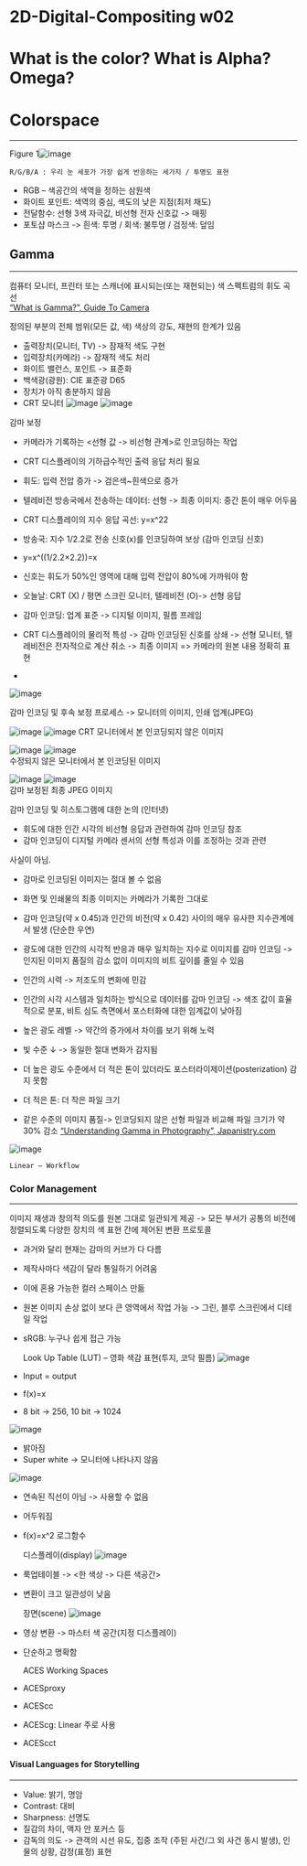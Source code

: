 # 2D-Digital-Compositing w02
What is the color? What is Alpha? Omega?
=============

# Colorspace
-------------
Figure 1![image](https://user-images.githubusercontent.com/112869155/192271966-a5189f95-a7e3-4c9e-b624-7b7011cad7de.png)

 
	R/G/B/A : 우리 눈 세포가 가장 쉽게 반응하는 세가지 / 투명도 표현
* RGB – 색공간의 색역을 정하는 삼원색
* 화이트 포인트: 색역의 중심, 색도의 낮은 지점(최저 채도)
* 전달함수: 선형 3색 자극값, 비선형 전자 신호값 -> 매핑
* 포토샵 마스크 -> 흰색: 투명 / 회색: 불투명 / 검정색: 덮임

## Gamma
-------------
컴퓨터 모니터, 프린터 또는 스캐너에 표시되는(또는 재현되는) 색 스펙트럼의 휘도 곡선   
[“What is Gamma?”, Guide To Camera](https://www.guidetocamera.com/glossary/gamma/)

정의된 부분의 전체 범위(모든 값, 색)
색상의 강도, 재현의 한계가 있음
* 출력장치(모니터, TV) -> 잠재적 색도 구현
* 입력장치(카메라) -> 잠재적 색도 처리
* 화이트 밸런스, 포인트 -> 표준화
* 백색광(광원): CIE 표준광 D65
* 장치가 아직 충분하지 않음
* CRT 모니터
 ![image](https://user-images.githubusercontent.com/112869155/192272065-e848f099-de24-41a7-92da-5c77ad9a2a9c.png)
 ![image](https://user-images.githubusercontent.com/112869155/192272093-6f884a8f-5a99-41a9-9977-56f87fe63701.png)

감마 보정
* 카메라가 기록하는 <선형 값 -> 비선형 관계>로 인코딩하는 작업
* CRT 디스플레이의 기하급수적인 출력 응답 처리 필요
* 휘도: 입력 전압 증가 -> 검은색~흰색으로 증가
* 텔레비전 방송국에서 전송하는 데이터: 선형 -> 최종 이미지: 중간 톤이 매우 어두움

* CRT 디스플레이의 지수 응답 곡선: y=x^22
* 방송국: 지수 1/2.2로 전송 신호(x)를 인코딩하여 보상 (감마 인코딩 신호)
* y=x^((1/2.2×2.2))=x 
* 신호는 휘도가 50%인 영역에 대해 입력 전압이 80%에 가까워야 함
* 오늘날: CRT (X) / 평면 스크린 모니터, 텔레비전 (O)-> 선형 응답
* 감마 인코딩: 업계 표준 -> 디지털 이미지, 필름 프레임
* CRT 디스플레이의 물리적 특성 -> 감마 인코딩된 신호를 상쇄 -> 선형 모니터, 텔레비전은 전자적으로 계산 취소 -> 최종 이미지 => 카메라의 원본 내용 정확히 표현
* 
![image](https://user-images.githubusercontent.com/112869155/192272119-b3ba608e-10dd-45e7-a30b-bd212ec0d1d5.png)
 
감마 인코딩 및 후속 보정 프로세스 -> 모니터의 이미지, 인쇄 업계(JPEG)   

 ![image](https://user-images.githubusercontent.com/112869155/192272172-f49dbc5d-c137-43f5-951c-a4fe44140324.png)
 ![image](https://user-images.githubusercontent.com/112869155/192272194-d79c1bcc-5abe-49a2-ad07-fb09e695d90d.png)
CRT 모니터에서 본 인코딩되지 않은 이미지

![image](https://user-images.githubusercontent.com/112869155/192272250-90364174-ee26-46a0-91a6-b7383d9e2060.png)
![image](https://user-images.githubusercontent.com/112869155/192272265-82708730-e519-4993-a8da-e7f14f750b91.png)   
수정되지 않은 모니터에서 본 인코딩된 이미지
   
![image](https://user-images.githubusercontent.com/112869155/192272306-d4563d14-313d-41c0-8f97-7cc2e840776b.png)
![image](https://user-images.githubusercontent.com/112869155/192272314-88fceb91-eb46-4aa8-96f7-a9368b1ae8e0.png)   
감마 보정된 최종 JPEG 이미지

감마 인코딩 및 히스토그램에 대한 논의 (인터넷)
* 휘도에 대한 인간 시각의 비선형 응답과 관련하여 감마 인코딩 참조
* 감마 인코딩이 디지털 카메라 센서의 선형 특성과 이를 조정하는 것과 관련

사실이 아님. 
* 감마로 인코딩된 이미지는 절대 볼 수 없음
* 화면 및 인쇄물의 최종 이미지는 카메라가 기록한 그대로
* 감마 인코딩(약 x 0.45)과 인간의 비전(약 x 0.42) 사이의 매우 유사한 지수관계에서 발생 (단순한 우연)
* 광도에 대한 인간의 시각적 반응과 매우 일치하는 지수로 이미지를 감마 인코딩 -> 인지된 이미지 품질의 감소 없이 이미지의 비트 깊이를 줄일 수 있음

* 인간의 시력 -> 저조도의 변화에 민감
* 인간의 시각 시스템과 일치하는 방식으로 데이터를 감마 인코딩 -> 색조 값이 효율적으로 분포, 비트 심도 측면에서 포스터화에 대한 임계값이 낮아짐
* 높은 광도 레벨 -> 약간의 증가에서 차이를 보기 위해 노력
* 빛 수준 ↓ -> 동일한 절대 변화가 감지됨
* 더 높은 광도 수준에서 더 적은 톤이 있더라도 포스터라이제이션(posterization) 감지 못함
* 더 적은 톤: 더 작은 파일 크기
* 같은 수준의 이미지 품질-> 인코딩되지 않은 선형 파일과 비교해 파일 크기가 약 30% 감소 
[“Understanding Gamma in Photography”, Japanistry.com](https://www.japanistry.com/understanding-gamma-in-photography/)
 
 ![image](https://user-images.githubusercontent.com/112869155/192272348-223dfa0e-4f3e-4796-8238-9785af48d76d.png)

	Linear – Workflow
	
### Color Management
-------------
이미지 재생과 창의적 의도를 원본 그대로 일관되게 제공 -> 모든 부서가 공통의 비전에 정렬되도록 다양한 장치의 색 표현 간에 제어된 변환 프로토콜
* 과거와 달리 현재는 감마의 커브가 다 다름 
* 제작사마다 색감이 달라 통일하기 어려움
* 이에 혼용 가능한 컬러 스페이스 만듦
* 원본 이미지 손상 없이 보다 큰 영역에서 작업 가능 -> 그린, 블루 스크린에서 디테일 작업
* sRGB: 누구나 쉽게 접근 가능

	Look Up Table (LUT) – 영화 색감 표현(투지, 코닥 필름)
	![image](https://user-images.githubusercontent.com/112869155/192272379-a60d3638-2d1d-478d-b4dc-eab78d9194cb.png)

 
* Input = output
* f(x)=x
* 8 bit -> 256,  10 bit -> 1024
 
 ![image](https://user-images.githubusercontent.com/112869155/192272391-0703dd9e-9c8a-4ca6-8ae7-229976a2c5c8.png)

* 밝아짐
* Super white -> 모니터에 나타나지 않음
 
 ![image](https://user-images.githubusercontent.com/112869155/192272408-60ebabc0-5d41-4356-a624-6a640e083c44.png)

* 연속된 직선이 아님 -> 사용할 수 없음
* 어두워짐
* f(x)=x^2 로그함수 

	디스플레이(display)
 ![image](https://user-images.githubusercontent.com/112869155/192272425-64016a5f-79f7-45f1-8d8b-12ad4aba0741.png)

* 룩업테이블 -> <한 색상 -> 다른 색공간>
* 변환이 크고 일관성이 낮음

	장면(scene)
 ![image](https://user-images.githubusercontent.com/112869155/192272442-aa6f20b7-a5a7-4b5e-a56d-8320e09c9319.png)

* 영상 변환 -> 마스터 색 공간(지정 디스플레이)
* 단순하고 명확함

	ACES Working Spaces
* ACESproxy
* ACEScc
* ACEScg: Linear 주로 사용
* ACEScct

#### Visual Languages for Storytelling
-------------
* Value: 밝기, 명암
* Contrast: 대비
* Sharpness: 선명도
* 질감의 차이, 액자 안 포커스 등
* 감독의 의도 -> 관객의 시선 유도, 집중 조작 (주된 사건/그 외 사건 동시 발생), 인물의 상황, 감정(표정) 표현
